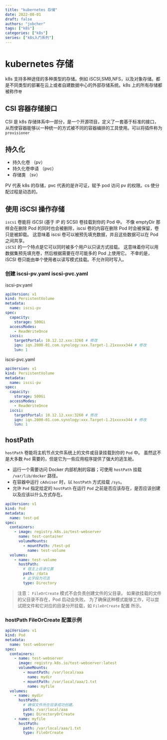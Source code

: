 ```yaml
---
title: "kubernetes 存储"
date: 2022-08-01
draft: false
authors: "jobcher"
tags: ["k8s"]
categories: ["k8s"]
series: ["k8s入门系列"]
---
```


# kubernetes 存储

k8s 支持多种途径的多种类型的存储。例如 iSCSI,SMB,NFS，以及对象存储。都是不同类型的部署在云上或者自建数据中心的外部存储系统。k8s 上的所有存储都被称作`卷`

## CSI 容器存储接口

CSI 是 k8s 存储体系中一部分，是一个开源项目，定义了一套基于标准的接口，从而使容器能够以一种统一的方式被不同的容器编排的工具使用。可以将插件称为`provisioner`

## 持久化

- 持久化卷 （pv）
- 持久化卷申请 （pvc）
- 存储类 （sv）

PV 代表 k8s 的存储，pvc 代表的是许可证，赋予 pod 访问 pv 的权限。cs 使分配过程是动态的。

## 使用 iSCSI 操作存储

`iscsi` 卷能将 iSCSI (基于 IP 的 SCSI) 卷挂载到你的 Pod 中。 不像 emptyDir 那样会在删除 Pod 的同时也会被删除，iscsi 卷的内容在删除 Pod 时会被保留，卷只是被卸载。 这意味着 iscsi 卷可以被预先填充数据，并且这些数据可以在 Pod 之间共享。  
`iSCSI` 的一个特点是它可以同时被多个用户以只读方式挂载。 这意味着你可以用数据集预先填充卷，然后根据需要在尽可能多的 Pod 上使用它。 不幸的是，iSCSI 卷只能由单个使用者以读写模式挂载。不允许同时写入。

### 创建 iscsi-pv.yaml iscsi-pvc.yaml

iscsi-pv.yaml

```yaml
apiVersion: v1
kind: PersistentVolume
metadata:
  name: iscsi-pv
spec:
  capacity:
    storage: 500Gi
  accessModes:
    - ReadWriteOnce
  iscsi:
    targetPortal: 10.12.12.xxx:3260 # 修改
    iqn: iqn.2000-01.com.synology:xxx.Target-1.21xxxxx344 # 修改
    lun: 1
```

iscsi-pvc.yaml

```yaml
apiVersion: v1
kind: PersistentVolume
metadata:
  name: iscsi-pv
spec:
  capacity:
    storage: 500Gi
  accessModes:
    - ReadWriteOnce
  iscsi:
    targetPortal: 10.12.12.xxx:3260 # 修改
    iqn: iqn.2000-01.com.synology:xxx.Target-1.21xxxxx344 # 修改
    lun: 1
```

## hostPath

`hostPath` 卷能将主机节点文件系统上的文件或目录挂载到你的 `Pod` 中。 虽然这不是大多数 `Pod` 需要的，但是它为一些应用程序提供了强大的逃生舱。

- 运行一个需要访问 Docker 内部机制的容器；可使用 `hostPath` 挂载 `/var/lib/docker` 路径。
- 在容器中运行 `cAdvisor` 时，以 `hostPath` 方式挂载 `/sys`。
- 允许 `Pod` 指定给定的 `hostPath` 在运行 `Pod` 之前是否应该存在，是否应该创建以及应该以什么方式存在。

```yaml
apiVersion: v1
kind: Pod
metadata:
  name: test-pd
spec:
  containers:
    - image: registry.k8s.io/test-webserver
      name: test-container
      volumeMounts:
        - mountPath: /test-pd
          name: test-volume
  volumes:
    - name: test-volume
      hostPath:
        # 宿主上目录位置
        path: /data
        # 此字段为可选
        type: Directory
```

> 注意： `FileOrCreate` 模式不会负责创建文件的父目录。 如果欲挂载的文件的父目录不存在，Pod 启动会失败。 为了确保这种模式能够工作，可以尝试把文件和它对应的目录分开挂载，如 `FileOrCreate` 配置 所示。

### hostPath FileOrCreate 配置示例

```yaml
apiVersion: v1
kind: Pod
metadata:
  name: test-webserver
spec:
  containers:
    - name: test-webserver
      image: registry.k8s.io/test-webserver:latest
      volumeMounts:
        - mountPath: /var/local/aaa
          name: mydir
        - mountPath: /var/local/aaa/1.txt
          name: myfile
  volumes:
    - name: mydir
      hostPath:
        # 确保文件所在目录成功创建。
        path: /var/local/aaa
        type: DirectoryOrCreate
    - name: myfile
      hostPath:
        path: /var/local/aaa/1.txt
        type: FileOrCreate
```
